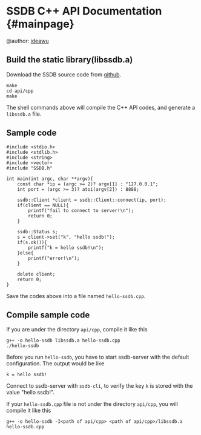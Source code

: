 
SSDB C++ API Documentation {#mainpage}
============

@author: [ideawu](http://www.ideawu.com/)

## Build the static library(libssdb.a)

Download the SSDB source code from [github](https://github.com/ideawu/ssdb).

    make
    cd api/cpp
    make

The shell commands above will compile the C++ API codes, and generate a `libssdb.a` file.

## Sample code

	#include <stdio.h>
	#include <stdlib.h>
	#include <string>
	#include <vector>
	#include "SSDB.h"
	
	int main(int argc, char **argv){
		const char *ip = (argc >= 2)? argv[1] : "127.0.0.1";
		int port = (argc >= 3)? atoi(argv[2]) : 8888;
		
		ssdb::Client *client = ssdb::Client::connect(ip, port);
		if(client == NULL){
			printf("fail to connect to server!\n");
			return 0;
		}
		
		ssdb::Status s;
		s = client->set("k", "hello ssdb!");
		if(s.ok()){
			printf("k = hello ssdb!\n");
		}else{
			printf("error!\n");
		}
		
		delete client;
		return 0;
	}

Save the codes above into a file named `hello-ssdb.cpp`.

## Compile sample code

If you are under the directory `api/cpp`, compile it like this

	g++ -o hello-ssdb libssdb.a hello-ssdb.cpp
	./hello-ssdb

Before you run `hello-ssdb`, you have to start ssdb-server with the default configuration. The output would be like

	k = hello ssdb!

Connect to ssdb-server with `ssdb-cli`, to verify the key `k` is stored with the value "hello ssdb!".

If your `hello-ssdb.cpp` file is not under the directory `api/cpp`, you will compile it like this

	g++ -o hello-ssdb -I<path of api/cpp> <path of api/cpp>/libssdb.a hello-ssdb.cpp

